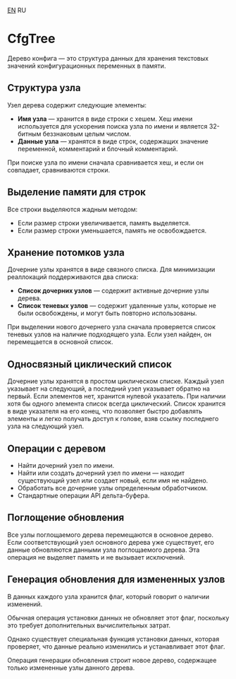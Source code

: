 ﻿[EN](README.md) RU

CfgTree
=======

Дерево конфига — это структура данных для хранения текстовых значений
конфигурационных переменных в памяти.

Структура узла
--------------

Узел дерева содержит следующие элементы:

* **Имя узла** — хранится в виде строки с хешем. Хеш имени используется для
ускорения поиска узла по имени и является 32-битным беззнаковым целым числом.
* **Данные узла** — хранятся в виде строк, содержащих значение переменной,
комментарий и блочный комментарий.

При поиске узла по имени сначала сравнивается хеш, и если он совпадает,
сравниваются строки.

Выделение памяти для строк
--------------------------

Все строки выделяются жадным методом:

- Если размер строки увеличивается, память выделяется.
- Если размер строки уменьшается, память не освобождается.

Хранение потомков узла
----------------------

Дочерние узлы хранятся в виде связного списка. Для минимизации реаллокаций
поддерживаются два списка:

* **Список дочерних узлов** — содержит активные дочерние узлы дерева.
* **Список теневых узлов** — содержит удаленные узлы, которые не были
освобождены, и могут быть повторно использованы.

При выделении нового дочернего узла сначала проверяется список теневых узлов
на наличие подходящего узла.
Если узел найден, он перемещается в основной список.

Односвязный циклический список
------------------------------

Дочерние узлы хранятся в простом циклическом списке. Каждый узел указывает
на следующий, а последний узел указывает обратно на первый. Если элементов нет,
хранится нулевой указатель. При наличии хотя бы одного элемента список всегда
циклический. Список хранится в виде указателя на его конец, что позволяет
быстро добавлять элементы и легко получать доступ к голове, взяв ссылку
последнего узла на следующий узел.

Операции с деревом
------------------

* Найти дочерний узел по имени.
* Найти или создать дочерний узел по имени — находит существующий узел или
создает новый, если имя не найдено.
* Обработать все дочерние узлы определенным обработчиком.
* Стандартные операции API дельта-буфера.

Поглощение обновления
---------------------

Все узлы поглощаемого дерева перемещаются в основное дерево.
Если соответствующий узел основного дерева уже существует, его данные обновляются
данными узла поглощаемого дерева.
Эта операция не выделяет память и не вызывает исключений.

Генерация обновления для измененных узлов
-----------------------------------------

В данных каждого узла хранится флаг, который говорит о наличии изменений.

Обычная операция установки данных не обновляет этот флаг, поскольку это
требует дополнительных вычислительных затрат.

Однако существует специальная функция установки данных, которая проверяет,
что данные реально изменились и устанавливает этот флаг.

Операция генерации обновления строит новое дерево, содержащее только измененные
узлы данного дерева.
